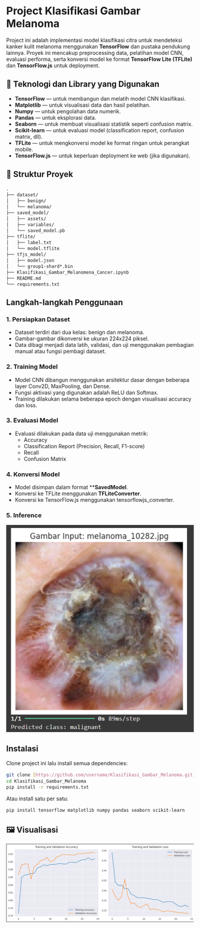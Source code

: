 # Project Klasifikasi Gambar Melanoma

Project ini adalah implementasi model klasifikasi citra untuk mendeteksi kanker kulit melanoma menggunakan **TensorFlow** dan pustaka pendukung lainnya. Proyek ini mencakup preprocessing data, pelatihan model CNN, evaluasi performa, serta konversi model ke format **TensorFlow Lite (TFLite)** dan **TensorFlow.js** untuk deployment.

## 🚀 Teknologi dan Library yang Digunakan
- **TensorFlow** — untuk membangun dan melatih model CNN klasifikasi.
- **Matplotlib** — untuk visualisasi data dan hasil pelatihan.
- **Numpy** — untuk pengolahan data numerik.
- **Pandas** — untuk eksplorasi data.
- **Seaborn** — untuk membuat visualisasi statistik seperti confusion matrix.
- **Scikit-learn** — untuk evaluasi model (classification report, confusion matrix, dll).
- **TFLite** — untuk mengkonversi model ke format ringan untuk perangkat mobile.
- **TensorFlow.js** — untuk keperluan deployment ke web (jika digunakan).

## 📂 Struktur Proyek
```plaintext
.
├── dataset/
│   ├── benign/
│   └── melanoma/
├── saved_model/
│   ├── assets/
│   ├── variables/
│   └── saved_model.pb
├── tflite/
│   ├── label.txt
│   └── model.tflite
├── tfjs_model/
│   ├── model.json
│   └── group1-shard*.bin
├── Klasifikasi_Gambar_Melanomena_Cancer.ipynb
├── README.md
└── requirements.txt
```

## Langkah-langkah Penggunaan

### 1. Persiapkan Dataset
- Dataset terdiri dari dua kelas: benign dan melanoma.
- Gambar-gambar dikonversi ke ukuran 224x224 piksel.
- Data dibagi menjadi data latih, validasi, dan uji menggunakan pembagian manual atau fungsi pembagi dataset.

### 2. Training Model
- Model CNN dibangun menggunakan arsitektur dasar dengan beberapa layer Conv2D, MaxPooling, dan Dense.
- Fungsi aktivasi yang digunakan adalah ReLU dan Softmax.
- Training dilakukan selama beberapa epoch dengan visualisasi accuracy dan loss.

### 3. Evaluasi Model
- Evaluasi dilakukan pada data uji menggunakan metrik:
  - Accuracy
  - Classification Report (Precision, Recall, F1-score)
  - Recall
  - Confusion Matrix

### 4. Konversi Model
- Model disimpan dalam format ****SavedModel**.
- Konversi ke TFLite menggunakan **TFLiteConverter**.
- Konversi ke TensorFlow.js menggunakan tensorflowjs_converter.

### 5. Inference
![Screenshot hasil interface](assets/inference.png)

## Instalasi
Clone project ini lalu install semua dependencies:

```bash
git clone [https://github.com/username/Klasifikasi_Gambar_Melanoma.git](https://github.com/MFakhrizalNA/Klasifikasi_gambar_Melanomena_Cancer.git)
cd Klasifikasi_Gambar_Melanoma
pip install -r requirements.txt
```

Atau install satu per satu:

```bash
pip install tensorflow matplotlib numpy pandas seaborn scikit-learn
```

## 🖼️ Visualisasi
![Visualisasi](assets/visualisasi.png)





